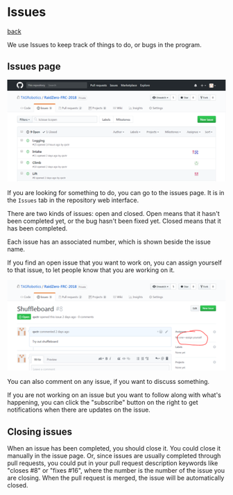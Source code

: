 # Issues

[back](README.md)

We use Issues to keep track of things to do, or bugs in the program.

## Issues page

![](img/issues.png)

If you are looking for something to do, you can go to the issues page. It is in the `Issues` tab in the repository web interface.

There are two kinds of issues: open and closed. Open means that it hasn't been completed yet, or the bug hasn't been fixed yet. Closed means that it has been completed.

Each issue has an associated number, which is shown beside the issue name.

If you find an open issue that you want to work on, you can assign yourself to that issue, to let people know that you are working on it.

![](img/assign-yourself.png)

You can also comment on any issue, if you want to discuss something.

If you are not working on an issue but you want to follow along with what's happening, you can click the "subscribe" button on the right to get notifications when there are updates on the issue.

## Closing issues

When an issue has been completed, you should close it. You could close it manually in the issue page. Or, since issues are usually completed through pull requests, you could put in your pull request description keywords like "closes #8" or "fixes #16", where the number is the number of the issue you are closing. When the pull request is merged, the issue will be automatically closed.
